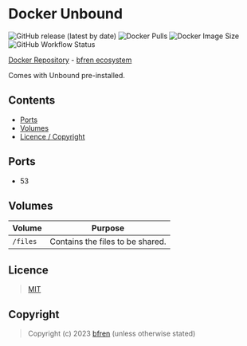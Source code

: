 # Docker Unbound

![GitHub release (latest by date)](https://img.shields.io/github/v/release/bfren/docker-unbound) ![Docker Pulls](https://img.shields.io/endpoint?url=https%3A%2F%2Fbfren.dev%2Fdocker%2Fpulls%2Funbound) ![Docker Image Size](https://img.shields.io/endpoint?url=https%3A%2F%2Fbfren.dev%2Fdocker%2Fsize%2Funbound) ![GitHub Workflow Status](https://img.shields.io/github/actions/workflow/status/bfren/docker-unbound/dev.yml?branch=main)

[Docker Repository](https://hub.docker.com/r/bfren/unbound) - [bfren ecosystem](https://github.com/bfren/docker)

Comes with Unbound pre-installed.

## Contents

* [Ports](#ports)
* [Volumes](#volumes)
* [Licence / Copyright](#licence)

## Ports

* 53

## Volumes

| Volume   | Purpose                          |
| -------- | -------------------------------- |
| `/files` | Contains the files to be shared. |

## Licence

> [MIT](https://mit.bfren.dev/2023)

## Copyright

> Copyright (c) 2023 [bfren](https://bfren.dev) (unless otherwise stated)
